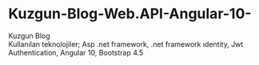 # Kuzgun-Blog-Web.API-Angular-10-
Kuzgun Blog  
Kullanılan teknolojiler;
Asp .net framework, .net framework ıdentity, Jwt Authentication, Angular 10, Bootstrap 4.5
